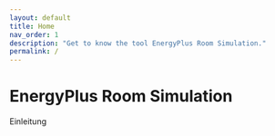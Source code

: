 ```yaml
---
layout: default
title: Home
nav_order: 1
description: "Get to know the tool EnergyPlus Room Simulation."
permalink: /
---
```



# EnergyPlus Room Simulation

Einleitung
